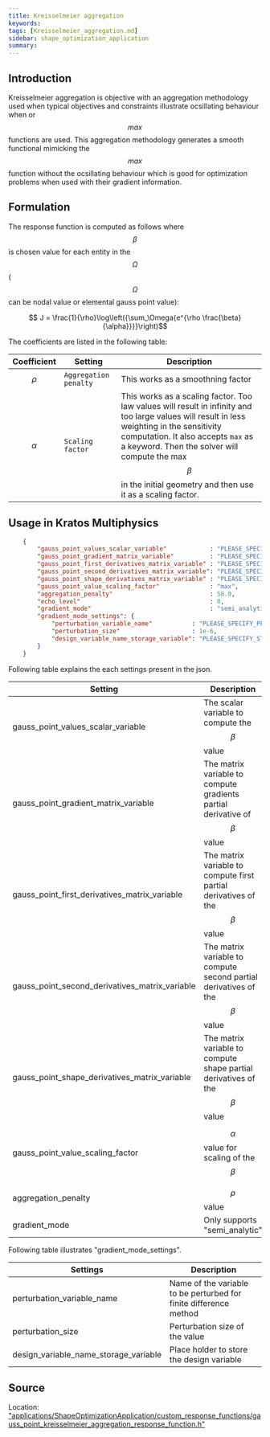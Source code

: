 ```yaml
---
title: Kreisselmeier aggregation
keywords:
tags: [Kreisselmeier_aggregation.md]
sidebar: shape_optimization_application
summary:
---
```


## Introduction

Kreisselmeier aggregation is objective with an aggregation methodology used when typical objectives and constraints illustrate ocsillating behaviour when or $$max$$ functions are used. This aggregation methodology generates a smooth functional mimicking the $$max$$ function without the ocsillating behaviour which is good for optimization problems when used with their gradient information.

## Formulation

The response function is computed as follows where $$\beta$$ is chosen value for each entity in the $$\Omega$$ ($$\Omega$$ can be nodal value or elemental gauss point value):
<p align="center">$$ J   = \frac{1}{\rho}\log\left({\sum_\Omega{e^{\rho \frac{\beta}{\alpha}}}}\right)$$</p>

The coefficients are listed in the following table:

|Coefficient | Setting | Description |
|------------|---------|-------------|
|$$\rho$$    | `Aggregation penalty` | This works as a smoothning factor |
|$$\alpha$$ | `Scaling factor` | This works as a scaling factor. Too law values will result in infinity and too large values will result in less weighting in the sensitivity computation. It also accepts `max` as a keyword. Then the solver will compute the max $$\beta$$ in the initial geometry and then use it as a scaling factor. |


## Usage in Kratos Multiphysics

```json
    {
        "gauss_point_values_scalar_variable"            : "PLEASE_SPECIFY_A_SCALAR_VARIABLE",
        "gauss_point_gradient_matrix_variable"          : "PLEASE_SPECIFY_A_MATRIX_VARIABLE",
        "gauss_point_first_derivatives_matrix_variable" : "PLEASE_SPECIFY_A_MATRIX_VARIABLE",
        "gauss_point_second_derivatives_matrix_variable": "PLEASE_SPECIFY_A_MATRIX_VARIABLE",
        "gauss_point_shape_derivatives_matrix_variable" : "PLEASE_SPECIFY_A_MATRIX_VARIABLE",
        "gauss_point_value_scaling_factor"              : "max",
        "aggregation_penalty"                           : 50.0,
        "echo_level"                                    : 0,
        "gradient_mode"                                 : "semi_analytic",
        "gradient_mode_settings": {
            "perturbation_variable_name"           : "PLEASE_SPECIFY_PERTURBATION_SCALAR_VARIABLE_NAME",
            "perturbation_size"                    : 1e-6,
            "design_variable_name_storage_variable": "PLEASE_SPECIFY_STRING_VARIABLE"
        }
    }
```

Following table explains the each settings present in the json.

|Setting|Description|
|-------|-----------|
|gauss_point_values_scalar_variable| The scalar variable to compute the $$\beta$$ value|
|gauss_point_gradient_matrix_variable| The matrix variable to compute gradients partial derivative of $$\beta$$ value|
|gauss_point_first_derivatives_matrix_variable| The matrix variable to compute first partial derivatives of the $$\beta$$ value|
|gauss_point_second_derivatives_matrix_variable| The matrix variable to compute second partial derivatives of the $$\beta$$ value|
|gauss_point_shape_derivatives_matrix_variable| The matrix variable to compute shape partial derivatives of the $$\beta$$ value|
|gauss_point_value_scaling_factor| $$\alpha$$ value  for scaling of the $$\beta$$||
|aggregation_penalty| $$\rho$$ value |
|gradient_mode|Only supports "semi_analytic"|

Following table illustrates "gradient_mode_settings".

|Settings|Description|
|--------|-----------|
|perturbation_variable_name| Name of the variable to be perturbed for finite difference method|
|perturbation_size| Perturbation size of the value|
|design_variable_name_storage_variable| Place holder to store the design variable|

## Source

Location: ["applications/ShapeOptimizationApplication/custom_response_functions/gauss_point_kreisselmeier_aggregation_response_function.h"](https://github.com/KratosMultiphysics/Kratos/blob/shapeopt/kreisselmeier_aggregation/applications/ShapeOptimizationApplication/custom_response_functions/gauss_point_kreisselmeier_aggregation_response_function.h)
